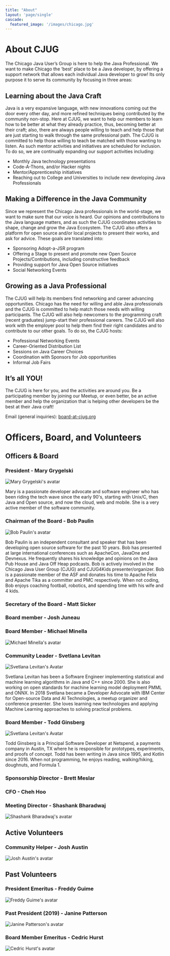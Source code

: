 ```yaml
---
title: "About"
layout: 'page/single'
cascade:
  featured_image: '/images/chicago.jpg'
---
```


# About CJUG

The Chicago Java User’s Group is here to help the Java Professional. We want to make Chicago the ‘best’ place to be a Java developer, by offering a support network that allows each individual Java developer to grow! Its only purpose it to serve its community by focusing in three areas:

## Learning about the Java Craft
Java is a very expansive language, with new innovations coming out the door every other day, and more refined techniques being contributed by the community non-stop. Here at CJUG, we want to help our members to learn how to be better at what they already practice, thus, becoming better at their craft; also, there are always people willing to teach and help those that are just starting to walk through the same professional path. The CJUG is committed to help those willing to teach be matched with those wanting to listen. As such mentor activities and initiatives are scheduled for inclusion. To do so, we are continually expanding our support activities including:
- Monthly Java technology presentations
- Code-A-Thons, and/or Hacker nights
- Mentor/Apprenticeship initiatives
- Reaching out to College and Universities to include new developing Java Professionals

## Making a Difference in the Java Community
Since we represent the Chicago Java professionals in the world-stage, we want to make sure that our voice is heard. Our opinions and contributions to the Java language matters, and as such the CJUG coordinates activities to shape, change and grow the Java Ecosystem. The CJUG also offers a platform for open source and/or local projects to present their works, and ask for advice. These goals are translated into:
- Sponsoring Adopt-a-JSR program
- Offering a Stage to present and promote new Open Source Projects/Contributions, including constructive feedback
- Providing support for Java Open Source initiatives
- Social Networking Events

## Growing as a Java Professional
The CJUG will help its members find networking and career advancing opportunities. Chicago has the need for willing and able Java professionals and the CJUG is committed to help match those needs with willing participants. The CJUG will also help newcomers to the programming craft (recent graduates) jump-start their professional careers. The CJUG will also work with the employer pool to help them find their right candidates and to contribute to our other goals. To do so, the CJUG hosts:
- Professional Networking Events
- Career-Oriented Distribution List
- Sessions on Java Career Choices
- Coordination with Sponsors for Job opportunities
- Informal Job Fairs

## It’s all YOU!
The CJUG is here for you, and the activities are around you. Be a participating member by joining our Meetup, or even better, be an active member and help the organization that is helping other developers be the best at their Java craft!

Email (general inquiries): [board-at-cjug.org](mailto:board@cjug.org)

# Officers, Board, and Volunteers

## Officers & Board

### President - Mary Grygelski

![Mary Grygelski's avatar](https://www.gravatar.com/avatar/61a93dca0178c41a915f6cf0de2c0834?size=150)

Mary is a passionate developer advocate and software engineer who has been riding the tech wave since the early 90's, starting with Unix/C, then Java and Open source, and now the cloud, web and mobile. She is a very active member of the software community.

### Chairman of the Board - Bob Paulin

![Bob Paulin's avatar](https://www.gravatar.com/avatar/9f1b7a87fd5d5264ef633750a534e1eb?size=150)

Bob Paulin is an independent consultant and speaker that has been developing open source software for the past 10 years. Bob has presented at large international conferences such as ApacheCon, JavaOne and Devnexus. He frequently shares his knowledge and opinions on the Java Pub House and Java Off Heap podcasts. Bob is actively involved in the Chicago Java User Group (CJUG) and CJUG4Kids presenter/organizer. Bob is a passionate member of the ASF and donates his time to Apache Felix and Apache Tika as a committer and PMC respectively. When not coding, Bob enjoys coaching football, robotics, and spending time with his wife and 4 kids.

### Secretary of the Board - Matt Sicker

### Board member - Josh Juneau

### Board Member - Michael Minella
![Michael Minella's avatar](https://www.gravatar.com/avatar/47d2fbcd9dbdab1a15ad9176c25826ea?size=150)

### Community Leader - Svetlana Levitan

![Svetlana Levitan's Avatar](https://www.gravatar.com/avatar/394fe3e65e12bc6e94cc2fd331229c9d?size=150)

Svetlana Levitan has been a Software Engineer implementing statistical and machine learning algorithms in Java and C++ since 2000. She is also working on open standards for machine learning model deployment PMML and ONNX. In 2018 Svetlana became a Developer Advocate with IBM Center for Open-source Data and AI Technologies, a meetup organizer and conference presenter. She loves learning new technologies and applying Machine Learning approaches to solving practical problems.

### Board Member - Todd Ginsberg

![Svetlana Levitan's Avatar](https://www.gravatar.com/avatar/c1af580a7f786b4143815d204f4154b5?size=150)

Todd Ginsberg is a Principal Software Developer at Netspend, a payments company in Austin, TX where he is responsible for prototypes, experiments, and proofs of concept. Todd has been writing in Java since 1995, and Kotlin since 2016. When not programming, he enjoys reading, walking/hiking, doughnuts, and Formula 1.

### Sponsorship Director - Brett Meslar

### CFO - Cheh Hoo

### Meeting Director - Shashank Bharadwaj
![Shashank Bharadwaj's avatar](https://www.gravatar.com/avatar/da3d3255e06561b124d65b6536d0dab1?size=150)

## Active Volunteers

### Community Helper - Josh Austin
![Josh Austin's avatar](https://www.gravatar.com/avatar/e5b958bfe8bb340941e1869285156bd6?size=150)

## Past Volunteers

### President Emeritus - Freddy Guime
![Freddy Guime's avatar](https://www.gravatar.com/avatar/fd39a18bdcc8f2f13e788fd36b88e71b?size=150)

### Past President (2019) - Janine Patterson
![Janine Patterson's avatar](https://www.gravatar.com/avatar/c4bb597f295316bbab835e519ab8cbb6?size=150)

### Board Member Emeritus - Cedric Hurst
![Cedric Hurst's avatar](https://www.gravatar.com/avatar/22c2f4465298a422b5307c0ec5a48442?size=150)